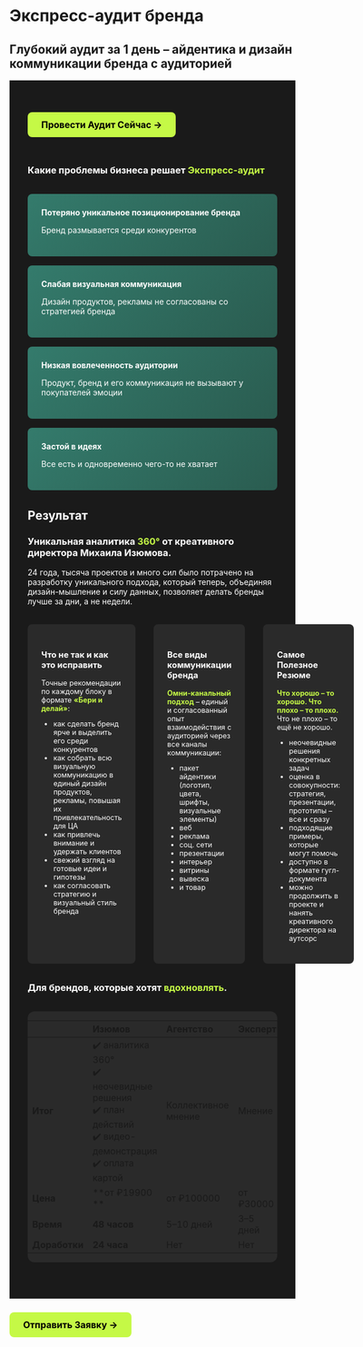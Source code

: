 # Экспресс-аудит бренда
## Глубокий аудит за 1 день – айдентика и дизайн коммуникации бренда с аудиторией

<style>
.dark-theme {
  background-color: #1a1a1a;
  color: #ffffff;
  padding: 2rem;
}

.hero-section {
  text-align: left;
  margin-bottom: 3rem;
}

.problem-cards {
  display: grid;
  grid-template-columns: repeat(auto-fit, minmax(250px, 1fr));
  gap: 1rem;
  margin: 2rem 0;
}

.problem-card {
  background: linear-gradient(135deg, #347b6c, #2a5c50);
  padding: 1.5rem;
  border-radius: 8px;
  color: white;
}

.results-grid {
  display: grid;
  grid-template-columns: repeat(3, 1fr);
  gap: 2rem;
  margin: 2rem 0;
}

.result-column {
  background: #2a2a2a;
  padding: 1.5rem;
  border-radius: 8px;
  font-size: 0.9em;
}

.accent-text {
  color: #C5F946;
  font-weight: bold;
}

.price-table {
  background: #2a2a2a;
  border-radius: 12px;
  overflow: hidden;
  margin: 2rem 0;
}

.cta-button {
  background: linear-gradient(135deg, #347b6c, #2a5c50);
  color: white;
  padding: 12px 24px;
  border-radius: 6px;
  text-decoration: none;
  display: inline-block;
  margin: 1rem 0;
  font-weight: bold;
}

.footer-info {
  background: #2a2a2a;
  padding: 1.5rem;
  border-radius: 8px;
  margin-top: 2rem;
  font-size: 0.9em;
}

/* --- Стили для карточек --- */
.project-card {
  background: rgba(52, 123, 108, 0.3);
  border-radius: 12px;
  padding: 24px;
  display: flex;
  flex-direction: column;
  justify-content: space-between;
  min-height: 200px;
}

/* --- ОБЩИЕ СТИЛИ ДЛЯ ВСЕХ КНОПОК --- */
.btn {
  display: block;
  padding: 12px 16px;
  border-radius: 8px;
  font-weight: 700;
  font-size: 16px;
  text-align: center;
  margin-top: 1.5rem;
  text-decoration: none;
  transition: all 0.3s ease;
  cursor: pointer;
  border: none;
}

.btn:hover {
  transform: translateY(-2px);
  text-decoration: none !important;
}

/* --- СТИЛЬ 1: ОСНОВНАЯ КНОПКА (ЯРКАЯ) --- */
.btn-primary {
  background-color: #C5F946; /* Яркий лаймовый */
  color: #000 !important;
}

.btn-primary:hover {
  background-color: #347b6c; /* Темный при наведении */
  color: white !important;
}

/* --- СТИЛЬ 2: ВТОРОСТЕПЕННАЯ КНОПКА (ТЕМНАЯ) --- */
.btn-secondary {
  background-color: #347b6c; /* Темный */
  color: white !important;
}

.btn-secondary:hover {
  background-color: #C5F946; /* Яркий при наведении */
  color: #000 !important;
}

/* --- Контейнер для отдельной кнопки "Начать" --- */
.start-button-container .btn {
  display: inline-block;
  padding: 12px 24px;
}
</style>

<div class="dark-theme">

<div class="hero-section">

<div class="start-button-container">
  <a href="https://forms.fillout.com/t/14NhL22Rj3us" class="btn btn-primary" target="_blank">Провести Аудит Сейчас →</a>
</div>

</div>

### Какие проблемы бизнеса решает <span class="accent-text">Экспресс-аудит</span>

<div class="problem-cards">

<div class="problem-card">
<strong>Потеряно уникальное позиционирование бренда</strong>
<p>Бренд размывается среди конкурентов</p>
</div>

<div class="problem-card">
<strong>Слабая визуальная коммуникация</strong>
<p>Дизайн продуктов, рекламы не согласованы со стратегией бренда</p>
</div>

<div class="problem-card">
<strong>Низкая вовлеченность аудитории</strong>
<p>Продукт, бренд и его коммуникация не вызывают у покупателей эмоции</p>
</div>

<div class="problem-card">
<strong>Застой в идеях</strong>
<p>Все есть и одновременно чего-то не хватает</p>
</div>

</div>

## Результат

### Уникальная аналитика <span class="accent-text">360°</span> от креативного директора Михаила Изюмова.

24 года, тысяча проектов и много сил было потрачено на разработку уникального подхода, который теперь, объединяя дизайн-мышление и силу данных, позволяет делать бренды лучше за дни, а не недели.

<div class="results-grid">

<div class="result-column">

### **Что не так и как это исправить**

Точные рекомендации по каждому блоку в формате <span class="accent-text">«Бери и делай»</span>:

- как сделать бренд ярче и выделить его среди конкурентов
- как собрать всю визуальную коммуникацию в единый дизайн продуктов, рекламы, повышая их привлекательность для ЦА
- как привлечь внимание и удержать клиентов
- свежий взгляд на готовые идеи и гипотезы
- как согласовать стратегию и визуальный стиль бренда

</div>

<div class="result-column">

### **Все виды коммуникации бренда**

<span class="accent-text">Омни-канальный подход</span> – единый и согласованный опыт взаимодействия с аудиторией через все каналы коммуникации:

- пакет айдентики (логотип, цвета, шрифты, визуальные элементы)
- веб
- реклама
- соц. сети
- презентации
- интерьер
- витрины
- вывеска
- и товар

</div>

<div class="result-column">

### **Самое Полезное Резюме**

<span class="accent-text">Что хорошо – то хорошо. Что плохо – то плохо.</span> Что не плохо – то ещё не хорошо.

- неочевидные решения конкретных задач
- оценка в совокупности: стратегия, презентации, прототипы – все и сразу
- подходящие примеры, которые могут помочь
- доступно в формате гугл-документа
- можно продолжить в проекте и нанять креативного директора на аутсорс

</div>

</div>

### Для брендов, которые хотят <span class="accent-text">вдохновлять</span>.

<div class="price-table">

| | **Изюмов** | **Агентство** | **Эксперт** |
|:---|:---|:---|:---|
| **Итог** | ✔️ аналитика 360°<br>✔️ неочевидные решения<br>✔️ план действий<br>✔️ видео-демонстрация<br>✔️ оплата картой | Коллективное мнение | Мнение |
| **Цена** | **от ₽19900 ** | от ₽100000  | от ₽30000 |
| **Время** | **48 часов** | 5–10 дней | 3–5 дней |
| **Доработки** | **24 часа** | Нет | Нет |

</div>

</div>

<div class="start-button-container">
  <!-- Основная кнопка -->
  <a href="https://forms.fillout.com/t/14NhL22Rj3us" class="btn btn-primary" target="_blank">Отправить Заявку →</a>
</div>

<style>
/* --- Стили для карточек --- */
.project-card {
  background: rgba(52, 123, 108, 0.3);
  border-radius: 12px;
  padding: 24px;
  display: flex;
  flex-direction: column;
  justify-content: space-between;
  min-height: 200px;
}

/* --- ОБЩИЕ СТИЛИ ДЛЯ ВСЕХ КНОПОК --- */
.btn {
  display: block;
  padding: 12px 16px;
  border-radius: 8px;
  font-weight: 700;
  font-size: 16px;
  text-align: center;
  margin-top: 1.5rem;
  text-decoration: none;
  transition: all 0.3s ease;
  cursor: pointer;
  border: none;
}

.btn:hover {
  transform: translateY(-2px);
  text-decoration: none !important;
}

/* --- СТИЛЬ 1: ОСНОВНАЯ КНОПКА (ЯРКАЯ) --- */
.btn-primary {
  background-color: #C5F946; /* Яркий лаймовый */
  color: #000 !important;
}

.btn-primary:hover {
  background-color: #347b6c; /* Темный при наведении */
  color: white !important;
}

/* --- СТИЛЬ 2: ВТОРОСТЕПЕННАЯ КНОПКА (ТЕМНАЯ) --- */
.btn-secondary {
  background-color: #347b6c; /* Темный */
  color: white !important;
}

.btn-secondary:hover {
  background-color: #C5F946; /* Яркий при наведении */
  color: #000 !important;
}

/* --- Контейнер для отдельной кнопки "Начать" --- */
.start-button-container .btn {
  display: inline-block;
  padding: 12px 24px;
}
</style>

